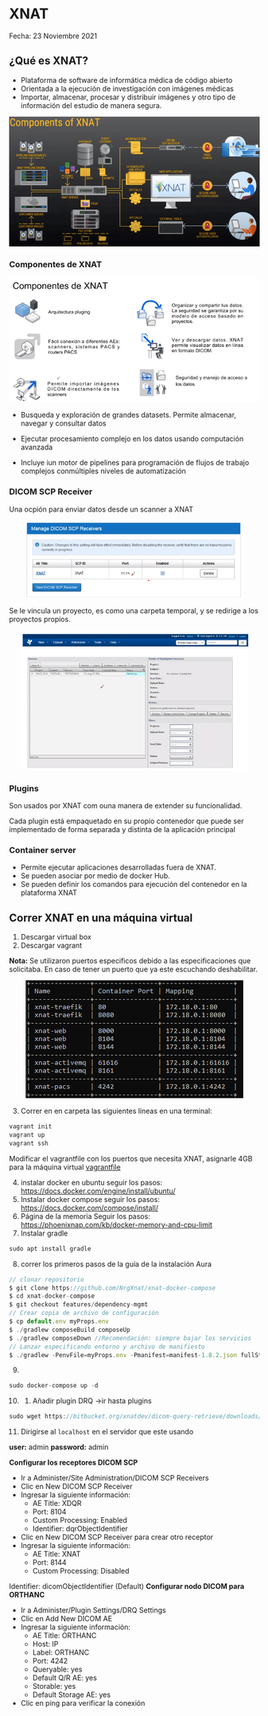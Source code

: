 # XNAT

Fecha: 23 Noviembre 2021 
## ¿Qué es XNAT?

* Plataforma de software de informática médica de código abierto
* Orientada a la ejecución de investigación con imágenes médicas
* Importar, almacenar, procesar y distribuir imágenes y otro tipo de información del estudio de manera segura. 

<center>
<img src= "images/ac782247633dfa43b26d65b0c558ec2d528db199c66d13201abd01bb8e04856a.png"> 
</center>


### Componentes de XNAT
<center>
<img src= "images/72a50d5d587196744824e66bfdb5477aa8505feed84e49ac31fb86696389363d.png"> 
</center>

* Busqueda y exploración de grandes datasets. Permite almacenar, navegar y consultar datos

* Ejecutar procesamiento complejo en los datos usando computación avanzada
* Incluye iun motor de pipelines para programación de flujos de trabajo complejos conmúltiples niveles de automatización 

### DICOM SCP Receiver

Una ocpión para enviar datos desde un scanner a XNAT
<center>
<img src= "images/e9c7e9335cc8a1aa7ac18b17c39c681af95c319dfb00e66bff89e7d591a3469a.png">
</center>

Se le vincula un proyecto, es como una carpeta temporal, y se redirige a los proyectos propios. 
<center>
<img src= "images/85c155c27e77851782aca56ac1f2c794ee4f2a2ef70beba7ef934ca622af5f7e.png">  
</center>

### Plugins

Son usados por XNAT com ouna manera de extender su funcionalidad.

Cada plugin está empaquetado en su propio contenedor que puede ser implementado de forma separada y distinta de la aplicación principal

### Container server

* Permite ejecutar aplicaciones desarrolladas fuera de XNAT. 
* Se pueden asociar por medio de docker Hub.
* Se pueden definir los comandos para ejecución del contenedor en la plataforma XNAT


## Correr XNAT en una máquina virtual
1. Descargar virtual box
2. Descargar vagrant 

**Nota:** Se utilizaron puertos especificos debido a las especificaciones que solicitaba. En caso de tener un puerto que ya este escuchando deshabilitar. 
<center>
<img src= "images/464d6c9bca004404719b629b00956e71aa578f4a88d28f8eeeb68a3af001b444.png">  
</center>

3. Correr en en carpeta las siguientes líneas en una terminal: 
 ```js 
 vagrant init 
 vagrant up 
 vagrant ssh 
 ```
Modificar el vagrantfile con los puertos que necesita XNAT, asignarle 4GB para la máquina virtual
[vagrantfile](https://github.com/luisam19/PDI/blob/main/Vagrantfile) 

4. instalar docker en ubuntu
seguir los pasos: <https://docs.docker.com/engine/install/ubuntu/>
5. Instalar docker compose
seguir los pasos: <https://docs.docker.com/compose/install/>
6. Página de la memoria
Seguir los pasos:  <https://phoenixnap.com/kb/docker-memory-and-cpu-limit>
7. Instalar gradle
```js
sudo apt install gradle
```
8. correr los primeros pasos de la guía de la instalación Aura 
```js
// clonar repositorio
$ git clone https://github.com/NrgXnat/xnat-docker-compose 
$ cd xnat-docker-compose
$ git checkout features/dependency-mgmt
// Crear copia de archivo de configuración
$ cp default.env myProps.env
$ ./gradlew composeBuild composeUp
$ ./gradlew composeDown //Recomendación: siempre bajar los servicios 
// Lanzar especificando entorno y archivo de manifiesto
$ ./gradlew -PenvFile=myProps.env -Pmanifest=manifest-1.8.2.json fullStackComposeBuild fullStackComposeUp
```
9. 
```js 
sudo docker-compose up -d 
```
10. 1. Añadir plugin DRQ ->ir hasta plugins 
```js
sudo wget https://bitbucket.org/xnatdev/dicom-query-retrieve/downloads/dicom-query-retrieve-1.0.1-xpl.jar
```
11. Dirigirse al `localhost` en el servidor que este usando 

**user:** admin
**password:** admin

**Configurar los receptores DICOM SCP**
- Ir a Administer/Site Administration/DICOM SCP Receivers
- Clic en New DICOM SCP Receiver
- Ingresar la siguiente información: 
    * AE Title: XDQR
    * Port: 8104
    * Custom Processing: Enabled
    * Identifier: dqrObjectIdentifier 
- Clic en New DICOM SCP Receiver para crear otro receptor
- Ingresar la siguiente información: 
    * AE Title: XNAT
    * Port: 8144
    * Custom Processing: Disabled

Identifier: dicomObjectIdentifier (Default)
**Configurar nodo DICOM para ORTHANC**
- Ir a Administer/Plugin Settings/DRQ Settings
- Clic en Add New DICOM AE
- Ingresar la siguiente información: 
    * AE Title: ORTHANC
    * Host: IP
    * Label: ORTHANC
    * Port: 4242
    * Queryable: yes
    * Default Q/R AE: yes
    * Storable: yes
    * Default Storage AE: yes
- Clic en ping para verificar la conexión




